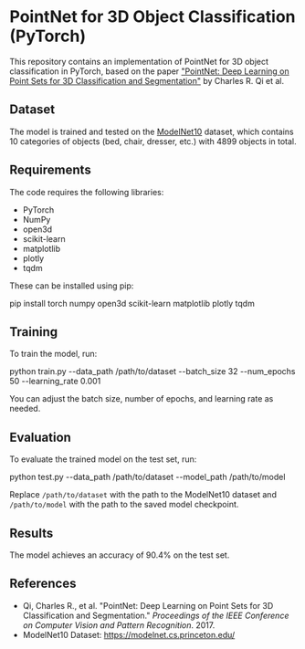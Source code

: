 # PointNet for 3D Object Classification (PyTorch)

This repository contains an implementation of PointNet for 3D object classification in PyTorch, based on the paper ["PointNet: Deep Learning on Point Sets for 3D Classification and Segmentation"](https://arxiv.org/abs/1612.00593) by Charles R. Qi et al.

## Dataset

The model is trained and tested on the [ModelNet10](https://modelnet.cs.princeton.edu/) dataset, which contains 10 categories of objects (bed, chair, dresser, etc.) with 4899 objects in total.

## Requirements

The code requires the following libraries:

- PyTorch
- NumPy
- open3d
- scikit-learn
- matplotlib
- plotly
- tqdm

These can be installed using pip:

pip install torch numpy open3d scikit-learn matplotlib plotly tqdm

## Training

To train the model, run:

python train.py --data_path /path/to/dataset --batch_size 32 --num_epochs 50 --learning_rate 0.001

You can adjust the batch size, number of epochs, and learning rate as needed.

## Evaluation

To evaluate the trained model on the test set, run:

python test.py --data_path /path/to/dataset --model_path /path/to/model


Replace `/path/to/dataset` with the path to the ModelNet10 dataset and `/path/to/model` with the path to the saved model checkpoint.

## Results

The model achieves an accuracy of 90.4% on the test set.

## References

- Qi, Charles R., et al. "PointNet: Deep Learning on Point Sets for 3D Classification and Segmentation." *Proceedings of the IEEE Conference on Computer Vision and Pattern Recognition*. 2017.
- ModelNet10 Dataset: https://modelnet.cs.princeton.edu/

